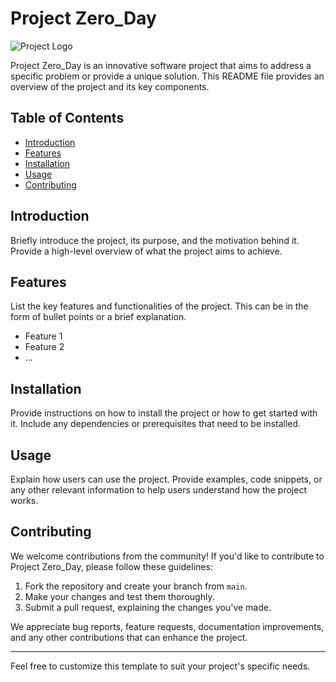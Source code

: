 # Project Zero_Day

![Project Logo](project_logo.png)

Project Zero_Day is an innovative software project that aims to address a specific problem or provide a unique solution. This README file provides an overview of the project and its key components.

## Table of Contents

- [Introduction](#introduction)
- [Features](#features)
- [Installation](#installation)
- [Usage](#usage)
- [Contributing](#contributing)

## Introduction

Briefly introduce the project, its purpose, and the motivation behind it. Provide a high-level overview of what the project aims to achieve.

## Features

List the key features and functionalities of the project. This can be in the form of bullet points or a brief explanation.

- Feature 1
- Feature 2
- ...

## Installation

Provide instructions on how to install the project or how to get started with it. Include any dependencies or prerequisites that need to be installed.

## Usage

Explain how users can use the project. Provide examples, code snippets, or any other relevant information to help users understand how the project works.

## Contributing

We welcome contributions from the community! If you'd like to contribute to Project Zero_Day, please follow these guidelines:

1. Fork the repository and create your branch from `main`.
2. Make your changes and test them thoroughly.
3. Submit a pull request, explaining the changes you've made.

We appreciate bug reports, feature requests, documentation improvements, and any other contributions that can enhance the project.

---
Feel free to customize this template to suit your project's specific needs.
